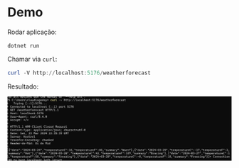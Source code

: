 # Demo

Rodar aplicação:

```dotnetcli
dotnet run
``` 

Chamar via `curl`:

```powershell
curl -V http://localhost:5176/weatherforecast
```

Resultado:

![demoresult](../../images/demo-result-pipeline-result.png)